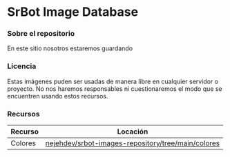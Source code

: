 # SrBot Image Database
### Sobre el repositorio
En este sitio nosotros estaremos guardando 
### Licencia
Estas imágenes puden ser usadas de manera libre en cualquier servidor o proyecto. No nos haremos responsables ni cuestionaremos el modo que se encuentren usando estos recursos.
### Recursos
| Recurso | Locación |
| ------ | ------ |
| Colores | [nejehdev/srbot-images-repository/tree/main/colores](https://github.com/nejehdev/srbot-images-repository/tree/main/colores) |
